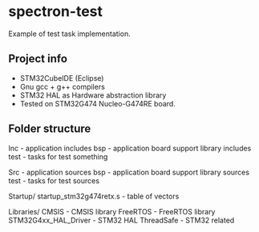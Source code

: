 # spectron-test

Example of test task implementation.

## Project info

  - STM32CubeIDE (Eclipse)
  - Gnu gcc + g++ compilers
  - STM32 HAL as Hardware abstraction library
  - Tested on STM32G474 Nucleo-G474RE board.

## Folder structure

Inc - application includes
  bsp - application board support library includes
  test - tasks for test something

Src - application sources
  bsp - application board support library sources
  test - tasks for test sources

Startup/
  startup_stm32g474retx.s - table of vectors

Libraries/
  CMSIS - CMSIS library
  FreeRTOS - FreeRTOS library
  STM32G4xx_HAL_Driver - STM32 HAL
  ThreadSafe - STM32 related 
